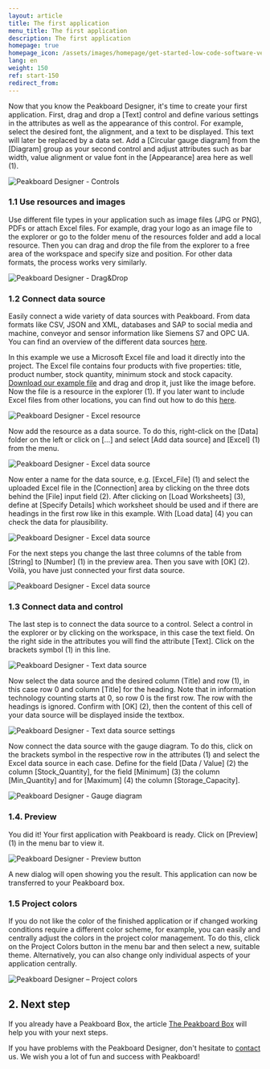 ```yaml
---
layout: article
title: The first application  
menu_title: The first application   
description: The first application 
homepage: true
homepage_icon: /assets/images/homepage/get-started-low-code-software-vector.svg
lang: en
weight: 150
ref: start-150
redirect_from:
---
```


Now that you know the Peakboard Designer, it's time to create your first application.
First, drag and drop a [Text] control and define various settings in the attributes as well as the appearance of this control.
For example, select the desired font, the alignment, and a text to be displayed. This text will later be replaced by a data set.
Add a [Circular gauge diagram] from the [Diagram] group as your second control and adjust attributes such as bar width, value alignment or value font in the [Appearance] area here as well (1).

![Peakboard Designer - Controls](/assets/images/get_started/Visualization_controls_en.png)

### 1.1 Use resources and images

Use different file types in your application such as image files (JPG or PNG), PDFs or attach Excel files.
For example, drag your logo as an image file to the explorer or go to the folder menu of the resources folder and add a local resource.
Then you can drag and drop the file from the explorer to a free area of the workspace and specify size and position.
For other data formats, the process works very similarly.

![Peakboard Designer - Drag&Drop](/assets/images/get_started/Visualization_resources_en.gif)

### 1.2 Connect data source

Easily connect a wide variety of data sources with Peakboard.
From data formats like CSV, JSON and XML, databases and SAP to social media and machine, conveyor and sensor information like Siemens S7 and OPC UA.
You can find an overview of the different data sources [here](https://peakboard.com/en/interfaces/?utm_source=HelpCenter&utm_medium=Link&utm_campaign=GetStarted_Article).

In this example we use a Microsoft Excel file and load it directly into the project.
The Excel file contains four products with five properties: title, product number, stock quantity, minimum stock and stock capacity.
[Download our example file](/assets/files/examples/Peakboard_Example_Date.xlsx) and drag and drop it, just like the image before.
Now the file is a resource in the explorer (1). If you later want to include Excel files from other locations, you can find out how to do this [here](/data_sources/Excel/en-excel.html).

![Peakboard Designer - Excel resource](/assets/images/get_started/Visualization_excel-01_en.png)

Now add the resource as a data source.
To do this, right-click on the [Data] folder on the left or click on [...] and select [Add data source] and [Excel] (1) from the menu.

![Peakboard Designer - Excel data source](/assets/images/get_started/Visualization_excel-02_en.png)

Now enter a name for the data source, e.g. [Excel_File] (1) and select the uploaded Excel file in the [Connection] area by clicking on the three dots behind the [File] input field (2).
After clicking on [Load Worksheets] (3), define at [Specify Details] which worksheet should be used and if there are headings in the first row like in this example.
With [Load data] (4) you can check the data for plausibility.

![Peakboard Designer - Excel data source](/assets/images/get_started/Visualization_excel-03_en.png)

For the next steps you change the last three columns of the table from [String] to [Number] (1) in the preview area. Then you save with [OK] (2).
Voilà, you have just connected your first data source.

![Peakboard Designer - Excel data source](/assets/images/get_started/Visualization_excel-04_en.png)

### 1.3 Connect data and control

The last step is to connect the data source to a control.
Select a control in the explorer or by clicking on the workspace, in this case the text field.
On the right side in the attributes you will find the attribute [Text].
Click on the brackets symbol (1) in this line.

![Peakboard Designer - Text data source](/assets/images/get_started/Visualization_excel-05_en.png)

Now select the data source and the desired column (Title) and row (1), in this case row 0 and column [Title] for the heading.
Note that in information technology counting starts at 0, so row 0 is the first row.
The row with the headings is ignored.
Confirm with [OK] (2), then the content of this cell of your data source will be displayed inside the textbox.

![Peakboard Designer - Text data source settings](/assets/images/get_started/Visualization_excel-06_en.png)

Now connect the data source with the gauge diagram.
To do this, click on the brackets symbol in the respective row in the attributes (1) and select the Excel data source in each case.
Define for the field [Data / Value] (2) the column [Stock_Quantity], for the field [Minimum] (3) the column [Min_Quantity] and for [Maximum] (4) the column [Storage_Capacity].

![Peakboard Designer - Gauge diagram](/assets/images/get_started/Visualization_excel-07_en.png)

### 1.4. Preview

You did it!
Your first application with Peakboard is ready.
Click on [Preview] (1) in the menu bar to view it.

![Peakboard Designer - Preview button](/assets/images/get_started/Visualization_excel-08_en.png)

A new dialog will open showing you the result. This application can now be transferred to your Peakboard box.

### 1.5 Project colors

If you do not like the color of the finished application or if changed working conditions require a different color scheme, for example, you can easily and centrally adjust the colors in the project color management.
To do this, click on the Project Colors button in the menu bar and then select a new, suitable theme. Alternatively, you can also change only individual aspects of your application centrally.

![Peakboard Designer – Project colors](/assets/images/get_started/Visualization_projectcolors_en.gif)

## 2. Next step

If you already have a Peakboard Box, the article [The Peakboard Box](https://help.peakboard.com/get_started/de-peakboard-box.html) will help you with your next steps.

If you have problems with the Peakboard Designer, don't hesitate to [contact](mailto:support@peakboard.com) us.
We wish you a lot of fun and success with Peakboard!

